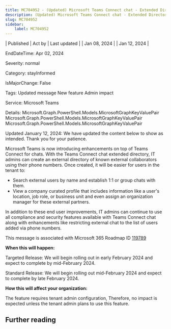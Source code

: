 ```yaml
---
title: MC704952 - (Updated) Microsoft Teams Connect chat - Extended Directory
description: (Updated) Microsoft Teams Connect chat - Extended Directory
slug: MC704952
sidebar:
    label: MC704952
---
```



| Published | Act by | Last updated |
| Jan 08, 2024 |  | Jan 12, 2024 |

EndDateTime: Apr 02, 2024

Severity: normal

Category: stayInformed

IsMajorChange: False

Tags: Updated message New feature Admin impact

Service: Microsoft Teams

Details: Microsoft.Graph.PowerShell.Models.MicrosoftGraphKeyValuePair Microsoft.Graph.PowerShell.Models.MicrosoftGraphKeyValuePair Microsoft.Graph.PowerShell.Models.MicrosoftGraphKeyValuePair

<p style="">Updated January 12, 2024: We have updated the content below to show as intended. Thank you for your patience.</p><p style="">Microsoft&nbsp;Teams is now introducing enhancements on top of Teams Connect for chats. With the Teams Connect chat extended directory, IT admins can create an external directory of known external collaborators using their phone numbers. Once created, it will be easier for users in the tenant to:<br></p><ul><li>Search external users by name and establish 1:1 or group chats with them.</li><li>View a company curated profile that includes information like a user's location, job role, or business unit and even assign an organization manager for these external partners.</li></ul><p>In addition to these end user improvements, IT admins can continue to use all compliance and security features available with Teams Connect chat along with enhancements like restricting external chat to the list of users added via phone numbers.</p>
<p>This message is associated with Microsoft 365 Roadmap ID <a href="https://www.microsoft.com/microsoft-365/roadmap?filters=&amp;searchterms=119789" target="_blank">119789</a></p>
<p><b>When this will happen:</b></p>

<p>Targeted Release: We will begin rolling out in early February 2024 and expect to complete by mid-February 2024.<br></p><p>Standard Release: We will begin rolling out mid-February 2024 and expect to complete by late February 2024.</p>

<p><b>How this will affect your organization:</b></p>

<p>The feature requires tenant admin configuration, Therefore, no impact is expected unless the tenant admin plans to use this feature.</p>

## Further reading

